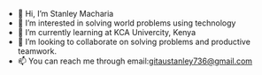 - 👋 Hi, I’m Stanley Macharia
- 👀 I’m interested in solving world problems using technology
- 🌱 I’m currently learning at KCA Univercity, Kenya
- 💞️ I’m looking to collaborate on solving problems and productive teamwork.
- 📫 You can reach me through email:gitaustanley736@gmail.com


